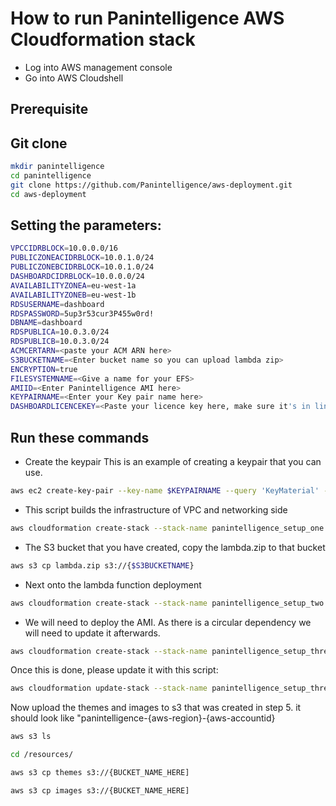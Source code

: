 # How to run Panintelligence AWS Cloudformation stack

- Log into AWS management console
- Go into AWS Cloudshell


## Prerequisite 

## Git clone
```BASH
mkdir panintelligence
cd panintelligence
git clone https://github.com/Panintelligence/aws-deployment.git
cd aws-deployment
```


## Setting the parameters:

```BASH
VPCCIDRBLOCK=10.0.0.0/16
PUBLICZONEACIDRBLOCK=10.0.1.0/24
PUBLICZONEBCIDRBLOCK=10.0.1.0/24
DASHBOARDCIDRBLOCK=10.0.0.0/24
AVAILABILITYZONEA=eu-west-1a
AVAILABILITYZONEB=eu-west-1b
RDSUSERNAME=dashboard
RDSPASSWORD=5up3r53cur3P455w0rd!
DBNAME=dashboard
RDSPUBLICA=10.0.3.0/24
RDSPUBLICB=10.0.3.0/24
ACMCERTARN=<paste your ACM ARN here>
S3BUCKETNAME=<Enter bucket name so you can upload lambda zip>
ENCRYPTION=true
FILESYSTEMNAME=<Give a name for your EFS>
AMIID=<Enter Panintelligence AMI here>
KEYPAIRNAME=<Enter your Key pair name here>
DASHBOARDLICENCEKEY=<Paste your licence key here, make sure it's in line>
```
## Run these commands 

- Create the keypair
This is an example of creating a keypair that you can use. 
```BASH
aws ec2 create-key-pair --key-name $KEYPAIRNAME --query 'KeyMaterial' --output text > $KEYPAIRNAME.pem
```

-  This script builds the infrastructure of VPC and networking side
``` BASH
aws cloudformation create-stack --stack-name panintelligence_setup_one --template-body file://infrastructure_setup_one.yaml --parameters ParameterKey=VPCCidrBlock,ParameterValue=$VPCCIDRBLOCK ParameterKey=PublicZoneACidrBlock,ParameterValue=$PUBLICZONEACIDRBLOCK ParameterKey=PublicZoneBCidrBlock,ParameterValue=$PUBLICZONEBCIDRBLOCK ParameterKey=DASHBOARDCIDRBLOCK,ParameterValue=$DashboardCidrBlock ParameterKey=AvailabilityZoneA,ParameterValue=$AVAILABILITYZONEA ParameterKey=AvailabilityZoneB,ParameterValue=$AVAILABILITYZONEB ParameterKey=RDSUsername,ParameterValue=$RDSUSERNAME ParameterKey=RDSPassword,ParameterValue=$RDSPASSWORD ParameterKey=DBName,ParameterValue=$DBNAME ParameterKey=RDSPublicA,ParameterValue=$RDSPUBLICA ParameterKey=RDSPublicB,ParameterValue=$RDSPUBLICB ParameterKey=ACMCertArn,ParameterValue=$ACMCERTARN ParameterKey=S3BucketName,ParameterValue=$S3BUCKETNAME --capabilities CAPABILITY_NAMED_IAM
```


-  The S3 bucket that you have created, copy the lambda.zip to that bucket

```BASH
aws s3 cp lambda.zip s3://{$S3BUCKETNAME}
```

-  Next onto the lambda function deployment

```BASH
aws cloudformation create-stack --stack-name panintelligence_setup_two --template-body file://infrastructure_setup_two.yml --parameters ParameterKey=Encryption,ParameterValue=$ENCRYPTION ParameterKey=FileSystemName,ParameterValue=$FILESYSTEMNAME ParameterKey=PerformanceMode,ParameterValue=$PERFORMANCEMODE ParameterKey=S3lambdabucket,ParameterValue=$S3LAMBDABUCKET --capabilities CAPABILITY_NAMED_IAM
```

-  We will need to deploy the AMI. As there is a circular dependency we will need to update it afterwards. 
```BASH
aws cloudformation create-stack --stack-name panintelligence_setup_three --template-body file://infrastructure_setup_three.yml --parameters ParameterKey=AMIID,ParameterValue=$AMIID ParameterKey=KeyPairName,ParameterValue=$KEYPAIRNAME ParameterKey=DashboardLicenceKey,ParameterValue=$DASHBOARDLICENCEKEY --capabilities CAPABILITY_NAMED_IAM
```
Once this is done, please update it with this script:
```BASH
aws cloudformation update-stack --stack-name panintelligence_setup_three --template-body file://infrastructure_setup_three_update.yml --parameters ParameterKey=AMIID,ParameterValue=$AMIID ParameterKey=KeyPairName,ParameterValue=$KEYPAIRNAME ParameterKey=DashboardLicenceKey,ParameterValue=$DASHBOARDLICENCEKEY --capabilities CAPABILITY_NAMED_IAM
```

 Now upload the themes and images to s3 that was created in step 5.
it should look like "panintelligence-{aws-region}-{aws-accountid}
```BASH
aws s3 ls
```
```BASH
cd /resources/
```
```BASH
aws s3 cp themes s3://{BUCKET_NAME_HERE]
```
```BASH
aws s3 cp images s3://{BUCKET_NAME_HERE]
```






